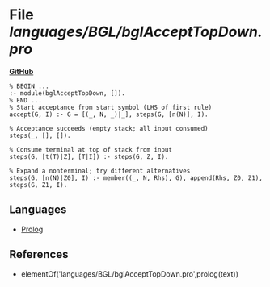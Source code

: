 # File _languages/BGL/bglAcceptTopDown.pro_
**[GitHub](https://github.com/softlang/yas/blob/master/languages/BGL/bglAcceptTopDown.pro)**
```
% BEGIN ...
:- module(bglAcceptTopDown, []).
% END ... 
% Start acceptance from start symbol (LHS of first rule)
accept(G, I) :- G = [(_, N, _)|_], steps(G, [n(N)], I).

% Acceptance succeeds (empty stack; all input consumed)
steps(_, [], []).

% Consume terminal at top of stack from input
steps(G, [t(T)|Z], [T|I]) :- steps(G, Z, I).

% Expand a nonterminal; try different alternatives
steps(G, [n(N)|Z0], I) :- member((_, N, Rhs), G), append(Rhs, Z0, Z1), steps(G, Z1, I).
```

## Languages
* [Prolog](../languages/Prolog.md)

## References
* elementOf('languages/BGL/bglAcceptTopDown.pro',prolog(text))
